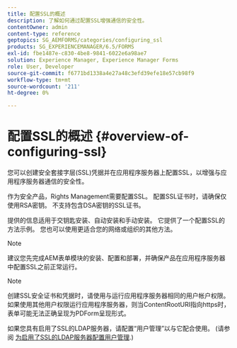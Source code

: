 ```yaml
---
title: 配置SSL的概述
description: 了解如何通过配置SSL增强通信的安全性。
contentOwner: admin
content-type: reference
geptopics: SG_AEMFORMS/categories/configuring_ssl
products: SG_EXPERIENCEMANAGER/6.5/FORMS
exl-id: fbe1487e-c830-4be8-9841-6022e6a98ae7
solution: Experience Manager, Experience Manager Forms
role: User, Developer
source-git-commit: f6771bd1338a4e27a48c3efd39efe18e57cb98f9
workflow-type: tm+mt
source-wordcount: '211'
ht-degree: 0%

---
```


# 配置SSL的概述 {#overview-of-configuring-ssl}

您可以创建安全套接字层(SSL)凭据并在应用程序服务器上配置SSL，以增强与应用程序服务器通信的安全性。

作为安全产品，Rights Management需要配置SSL。 配置SSL证书时，请确保仅使用RSA密钥。 不支持包含DSA密钥的SSL证书。

提供的信息适用于交钥匙安装、自动安装和手动安装。 它提供了一个配置SSL的方法示例。 您也可以使用更适合您的网络或组织的其他方法。

>[!NOTE]
>
>建议您先完成AEM表单模块的安装、配置和部署，并确保产品在应用程序服务器中配置SSL之前正常运行。

>[!NOTE]
>
>创建SSL安全证书和凭据时，请使用与运行应用程序服务器相同的用户帐户权限。 如果使用其他用户权限运行应用程序服务器，则当ContentRootURI指向https时，表单可能无法正确呈现为PDForm呈现形式。

如果您具有启用了SSL的LDAP服务器，请配置“用户管理”以与它配合使用。 (请参阅 [为启用了SSL的LDAP服务器配置用户管理](/help/forms/using/admin-help/configure-user-management-ssl-enabled.md#configure-user-management-for-an-ssl-enabled-ldap-server).)
